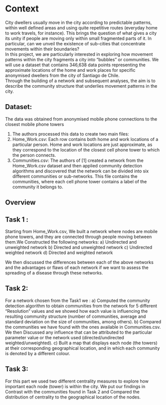 # Context
City dwellers usually move in the city according to predictable patterns, within well defined areas and using quite repetitive routes (everyday home to work travels, for instance). 
This brings the question of what gives a city its unity if people are moving only within small fragmented parts of it. In particular, can we unveil the existence of sub-cities that concentrate movements within their boundaries?
<br>
In this project, we are particularly interested in exploring how movement patterns within the city fragments a city into “bubbles” or communities. We will use a dataset that contains 346,638 data points representing the approximate locations of the home and work places for specific anonymised dwellers from the city of Santiago de Chile.
<br>
Through the building of a network and subsequent analyses, the aim is to describe the community structure that underlies movement patterns in the city.



## Dataset:
 The data was obtained from anonymised mobile phone connections to the closest mobile phone towers

1. The authors processed this data to create two main files:
1. Home_Work.csv: Each row contains both home and work locations of a particular person. Home and work locations are just approximate, as they correspond to the location of the closest cell phone tower to which the person connects.
2. Communities.csv: The authors of [1] created a network from the Home_Work.csv dataset and then applied community detection algorithms and discovered that the network can be divided into six different communities or sub-networks. This file contains the communities, where each cell phone tower contains a label of the community it belongs to.

## Overview 

## Task 1 :

Starting from Home_Work.csv, We built a network where nodes are mobile phone towers, and they are connected through people moving between them.We Constructed  the following networks:
a) Undirected and unweighted network
b) Directed and unweighted network
c) Undirected weighted network
d) Directed and weighted network

We then discussed the differences between each of the above networks and the advantages or flaws of each network if we want to assess the spreading of a disease through these networks.


## Task 2:
For a network chosen from the Task1 we :
a) Computed the community detection algorithm  to obtain communities from the network for  5 different “Resolution” values and we showed how each value is influencing the resulting community structure (number of communities, average and standard deviation on the size of communities,
among others).
b) Compared the communities we have found with the ones available in Communities.csv. We then Discussed any influence that can be attributed to the particular parameter value or the network used (directed/undirected weighted/unweighted).
c) Built a map that displays each node (the towers) at their corresponding geographical location, and in which each community is denoted by a different colour.


## Task 3:
For this part we used two different centrality measures to explore how important each node (tower) is within the city. We put our findings  in Contrast with the communities found in Task 2 and  Compared the distribution of centrality to the geographical location of the nodes.
